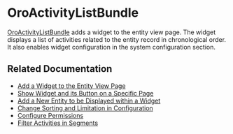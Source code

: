 <a id="bundle-docs-platform-activity-list-bundle"></a>

# OroActivityListBundle

<a href="https://github.com/oroinc/platform/tree/master/src/Oro/Bundle/ActivityListBundle" target="_blank">OroActivityListBundle</a> adds a widget to the entity view page. The widget displays a list of activities related to the entity record in chronological order. It also enables widget configuration in the system configuration section.

## Related Documentation

* [Add a Widget to the Entity View Page](../../../backend/entities/entity-activities.md#backend-entity-activities-add-widget-column)
* [Show Widget and its Button on a Specific Page](../../../backend/entities/entity-activities.md#backend-entity-activities-show-widget-on-specific-page)
* [Add a New Entity to be Displayed within a Widget](../../../backend/entities/create-new-activity.md#backend-create-new-activity-displayed-widget)
* [Change Sorting and Limitation in Configuration](../../../backend/entities/entity-activities.md#bundle-docs-platform-activity-list-bundle-configuration)
* [Configure Permissions](../../../backend/entities/entity-activities.md#bundle-docs-platform-activity-list-bundle-permissions)
* [Filter Activities in Segments](../../../backend/entities/entity-activities.md#bundle-docs-platform-activity-list-bundle-filter)

<!-- Need to test the example before publishing
* :ref:`Add Inheritance of Activity Lists to the Target Entity <bundle-docs-platform-activity-list-bundle-inheritance>` -->
<!-- Frontend -->
